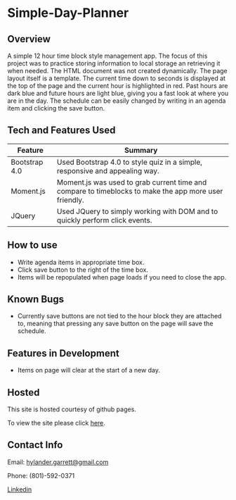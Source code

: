 # Simple-Day-Planner

## Overview

A simple 12 hour time block style management app. The focus of this project was to practice storing information to local storage an retrieving it when needed. The HTML document was not created dynamically. The page layout itself is a template. The current time down to seconds is displayed at the top of the page and the current hour is highlighted in red. Past hours are dark blue and future hours are light blue, giving you a fast look at where you are in the day. The schedule can be easily changed by writing in an agenda item and clicking the save button. 


## Tech and Features Used


| Feature       | Summary                                                                                                  | 
| ------------- | -------------------------------------------------------------------------------------------------------- |
| Bootstrap 4.0 | Used Bootstrap 4.0 to style quiz in a simple, responsive and appealing way.                              |
| Moment.js     | Moment.js was used to grab current time and compare to timeblocks to make the app more user friendly.    |
| JQuery        | Used JQuery to simply working with DOM and to quickly perform click events.                              |


## How to use

* Write agenda items in appropriate time box.
* Click save button to the right of the time box. 
* Items will be repopulated when page loads if you need to close the app.


## Known Bugs

* Currently save buttons are not tied to the hour block they are attached to, meaning that pressing any save button on the page will save the schedule. 

## Features in Development

* Items on page will clear at the start of a new day.

## Hosted

This site is hosted courtesy of github pages.

To view the site please click [here](https://meta-byte.github.io/Simple-Day-Planner/).


## Contact Info

Email: hylander.garrett@gmail.com

Phone: (801)-592-0371

[Linkedin](https://www.linkedin.com/in/garrett-h-859007a0/)
